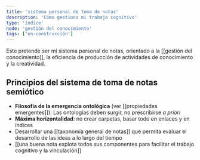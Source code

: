 ```yaml
---
title: 'sistema personal de toma de notas'
description: 'Cómo gestiono mi trabajo cognitivo'
type: 'índice'
node: 'gestión del conocimiento'
tags: ['en-construcción']
---
```


Este pretende ser mi sistema personal de notas, orientado a la [[gestión del conocimiento]], la eficiencia de producción de actividades de conocimiento y la creatividad.

## Principios del sistema de toma de notas semiótico
 
- **Filosofía de la emergencia ontológica** (ver [[propiedades emergentes]]): Las ontologías deben surgir, no prescribirse *a priori*
- **Máxima horizontalidad**: no crear carpetas, basar todo en enlaces y en índices
- Desarrollar una [[taxonomía general de notas]] que permita evaluar el desarrollo de las ideas a lo largo del tiempo
- [[una buena nota explota todos sus componentes para facilitar el trabajo cognitivo y la vinculación]]